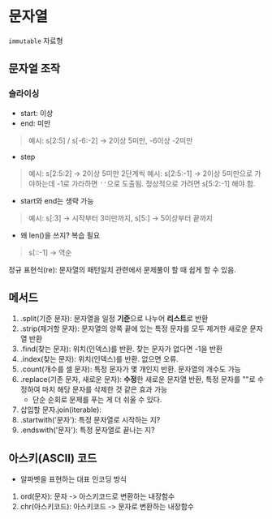 # 문자열
`immutable` 자료형

## 문자열 조작

### 슬라이싱
- start: 이상
- end: 미만
> 예시: s[2:5] / s[-6:-2] -> 2이상 5미만, -6이상 -2미만
- step
> 예시: s[2:5:2] -> 2이상 5미만 2단계씩
> 예시: s[2:5:-1] -> 2이상 5미만으로 가야하는데 -1로 가라하면 `''`으로 도출됨. 정상적으로 가려면 s[5:2:-1] 해야 함.
- start와 end는 생략 가능
> 예시: s[:3] -> 시작부터 3미만까지, s[5:] -> 5이상부터 끝까지
- 왜 len()을 쓰지? 복습 필요
> s[::-1] -> 역순


정규 표현식(re): 문자열의 패턴일치 관련에서 문제풀이 할 때 쉽게 할 수 있음.

## 메서드
1. .split(기준 문자): 문자열을 일정 **기준**으로 나누어 **리스트**로 반환
2. .strip(제거할 문자): 문자열의 양쪽 끝에 있는 특정 문자를 모두 제거한 새로운 문자열 반환
3. .find(찾는 문자): 위치(인덱스)를 반환. 찾는 문자가 없다면 -1을 반환
4. .index(찾는 문자): 위치(인덱스)를 반환. 없으면 오류.
5. .count(개수를 셀 문자): 특정 문자가 몇 개인지 반환. 문자열의 개수도 가능
6. .replace(기존 문자, 새로운 문자): **수정**한 새로운 문자열 반환, 특정 문자를 ""로 수정하여 마치 해당 문자를 삭제한 것 같은 효과 가능
    - 단순 순회로 문제를 푸는 게 더 쉬울 수 있다.
7. 삽입할 문자.join(iterable):
8. .startwith('문자'): 특정 문자열로 시작하는 지?
9. .endswith('문자'): 특정 문자열로 끝나는 지?

## 아스키(ASCII) 코드
- 알파벳을 표현하는 대표 인코딩 방식
1. ord(문자): 문자 -> 아스키코드로 변환하는 내장함수
2. chr(아스키코드): 아스키코드 -> 문자로 변환하는 내장함수